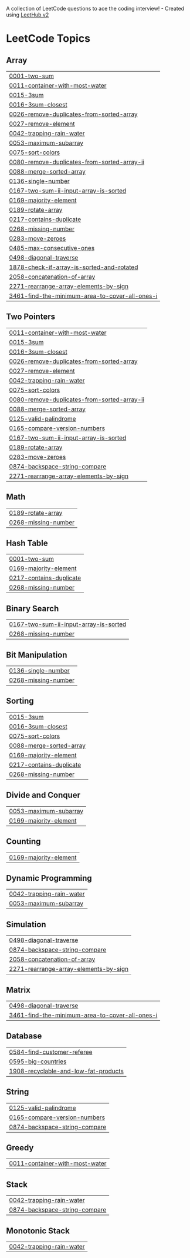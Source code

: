 A collection of LeetCode questions to ace the coding interview! - Created using [LeetHub v2](https://github.com/arunbhardwaj/LeetHub-2.0)
<!---LeetCode Topics Start-->
# LeetCode Topics
## Array
|  |
| ------- |
| [0001-two-sum](https://github.com/HaardikMishra020/Solved-Leetcode/tree/master/0001-two-sum) |
| [0011-container-with-most-water](https://github.com/HaardikMishra020/Solved-Leetcode/tree/master/0011-container-with-most-water) |
| [0015-3sum](https://github.com/HaardikMishra020/Solved-Leetcode/tree/master/0015-3sum) |
| [0016-3sum-closest](https://github.com/HaardikMishra020/Solved-Leetcode/tree/master/0016-3sum-closest) |
| [0026-remove-duplicates-from-sorted-array](https://github.com/HaardikMishra020/Solved-Leetcode/tree/master/0026-remove-duplicates-from-sorted-array) |
| [0027-remove-element](https://github.com/HaardikMishra020/Solved-Leetcode/tree/master/0027-remove-element) |
| [0042-trapping-rain-water](https://github.com/HaardikMishra020/Solved-Leetcode/tree/master/0042-trapping-rain-water) |
| [0053-maximum-subarray](https://github.com/HaardikMishra020/Solved-Leetcode/tree/master/0053-maximum-subarray) |
| [0075-sort-colors](https://github.com/HaardikMishra020/Solved-Leetcode/tree/master/0075-sort-colors) |
| [0080-remove-duplicates-from-sorted-array-ii](https://github.com/HaardikMishra020/Solved-Leetcode/tree/master/0080-remove-duplicates-from-sorted-array-ii) |
| [0088-merge-sorted-array](https://github.com/HaardikMishra020/Solved-Leetcode/tree/master/0088-merge-sorted-array) |
| [0136-single-number](https://github.com/HaardikMishra020/Solved-Leetcode/tree/master/0136-single-number) |
| [0167-two-sum-ii-input-array-is-sorted](https://github.com/HaardikMishra020/Solved-Leetcode/tree/master/0167-two-sum-ii-input-array-is-sorted) |
| [0169-majority-element](https://github.com/HaardikMishra020/Solved-Leetcode/tree/master/0169-majority-element) |
| [0189-rotate-array](https://github.com/HaardikMishra020/Solved-Leetcode/tree/master/0189-rotate-array) |
| [0217-contains-duplicate](https://github.com/HaardikMishra020/Solved-Leetcode/tree/master/0217-contains-duplicate) |
| [0268-missing-number](https://github.com/HaardikMishra020/Solved-Leetcode/tree/master/0268-missing-number) |
| [0283-move-zeroes](https://github.com/HaardikMishra020/Solved-Leetcode/tree/master/0283-move-zeroes) |
| [0485-max-consecutive-ones](https://github.com/HaardikMishra020/Solved-Leetcode/tree/master/0485-max-consecutive-ones) |
| [0498-diagonal-traverse](https://github.com/HaardikMishra020/Solved-Leetcode/tree/master/0498-diagonal-traverse) |
| [1878-check-if-array-is-sorted-and-rotated](https://github.com/HaardikMishra020/Solved-Leetcode/tree/master/1878-check-if-array-is-sorted-and-rotated) |
| [2058-concatenation-of-array](https://github.com/HaardikMishra020/Solved-Leetcode/tree/master/2058-concatenation-of-array) |
| [2271-rearrange-array-elements-by-sign](https://github.com/HaardikMishra020/Solved-Leetcode/tree/master/2271-rearrange-array-elements-by-sign) |
| [3461-find-the-minimum-area-to-cover-all-ones-i](https://github.com/HaardikMishra020/Solved-Leetcode/tree/master/3461-find-the-minimum-area-to-cover-all-ones-i) |
## Two Pointers
|  |
| ------- |
| [0011-container-with-most-water](https://github.com/HaardikMishra020/Solved-Leetcode/tree/master/0011-container-with-most-water) |
| [0015-3sum](https://github.com/HaardikMishra020/Solved-Leetcode/tree/master/0015-3sum) |
| [0016-3sum-closest](https://github.com/HaardikMishra020/Solved-Leetcode/tree/master/0016-3sum-closest) |
| [0026-remove-duplicates-from-sorted-array](https://github.com/HaardikMishra020/Solved-Leetcode/tree/master/0026-remove-duplicates-from-sorted-array) |
| [0027-remove-element](https://github.com/HaardikMishra020/Solved-Leetcode/tree/master/0027-remove-element) |
| [0042-trapping-rain-water](https://github.com/HaardikMishra020/Solved-Leetcode/tree/master/0042-trapping-rain-water) |
| [0075-sort-colors](https://github.com/HaardikMishra020/Solved-Leetcode/tree/master/0075-sort-colors) |
| [0080-remove-duplicates-from-sorted-array-ii](https://github.com/HaardikMishra020/Solved-Leetcode/tree/master/0080-remove-duplicates-from-sorted-array-ii) |
| [0088-merge-sorted-array](https://github.com/HaardikMishra020/Solved-Leetcode/tree/master/0088-merge-sorted-array) |
| [0125-valid-palindrome](https://github.com/HaardikMishra020/Solved-Leetcode/tree/master/0125-valid-palindrome) |
| [0165-compare-version-numbers](https://github.com/HaardikMishra020/Solved-Leetcode/tree/master/0165-compare-version-numbers) |
| [0167-two-sum-ii-input-array-is-sorted](https://github.com/HaardikMishra020/Solved-Leetcode/tree/master/0167-two-sum-ii-input-array-is-sorted) |
| [0189-rotate-array](https://github.com/HaardikMishra020/Solved-Leetcode/tree/master/0189-rotate-array) |
| [0283-move-zeroes](https://github.com/HaardikMishra020/Solved-Leetcode/tree/master/0283-move-zeroes) |
| [0874-backspace-string-compare](https://github.com/HaardikMishra020/Solved-Leetcode/tree/master/0874-backspace-string-compare) |
| [2271-rearrange-array-elements-by-sign](https://github.com/HaardikMishra020/Solved-Leetcode/tree/master/2271-rearrange-array-elements-by-sign) |
## Math
|  |
| ------- |
| [0189-rotate-array](https://github.com/HaardikMishra020/Solved-Leetcode/tree/master/0189-rotate-array) |
| [0268-missing-number](https://github.com/HaardikMishra020/Solved-Leetcode/tree/master/0268-missing-number) |
## Hash Table
|  |
| ------- |
| [0001-two-sum](https://github.com/HaardikMishra020/Solved-Leetcode/tree/master/0001-two-sum) |
| [0169-majority-element](https://github.com/HaardikMishra020/Solved-Leetcode/tree/master/0169-majority-element) |
| [0217-contains-duplicate](https://github.com/HaardikMishra020/Solved-Leetcode/tree/master/0217-contains-duplicate) |
| [0268-missing-number](https://github.com/HaardikMishra020/Solved-Leetcode/tree/master/0268-missing-number) |
## Binary Search
|  |
| ------- |
| [0167-two-sum-ii-input-array-is-sorted](https://github.com/HaardikMishra020/Solved-Leetcode/tree/master/0167-two-sum-ii-input-array-is-sorted) |
| [0268-missing-number](https://github.com/HaardikMishra020/Solved-Leetcode/tree/master/0268-missing-number) |
## Bit Manipulation
|  |
| ------- |
| [0136-single-number](https://github.com/HaardikMishra020/Solved-Leetcode/tree/master/0136-single-number) |
| [0268-missing-number](https://github.com/HaardikMishra020/Solved-Leetcode/tree/master/0268-missing-number) |
## Sorting
|  |
| ------- |
| [0015-3sum](https://github.com/HaardikMishra020/Solved-Leetcode/tree/master/0015-3sum) |
| [0016-3sum-closest](https://github.com/HaardikMishra020/Solved-Leetcode/tree/master/0016-3sum-closest) |
| [0075-sort-colors](https://github.com/HaardikMishra020/Solved-Leetcode/tree/master/0075-sort-colors) |
| [0088-merge-sorted-array](https://github.com/HaardikMishra020/Solved-Leetcode/tree/master/0088-merge-sorted-array) |
| [0169-majority-element](https://github.com/HaardikMishra020/Solved-Leetcode/tree/master/0169-majority-element) |
| [0217-contains-duplicate](https://github.com/HaardikMishra020/Solved-Leetcode/tree/master/0217-contains-duplicate) |
| [0268-missing-number](https://github.com/HaardikMishra020/Solved-Leetcode/tree/master/0268-missing-number) |
## Divide and Conquer
|  |
| ------- |
| [0053-maximum-subarray](https://github.com/HaardikMishra020/Solved-Leetcode/tree/master/0053-maximum-subarray) |
| [0169-majority-element](https://github.com/HaardikMishra020/Solved-Leetcode/tree/master/0169-majority-element) |
## Counting
|  |
| ------- |
| [0169-majority-element](https://github.com/HaardikMishra020/Solved-Leetcode/tree/master/0169-majority-element) |
## Dynamic Programming
|  |
| ------- |
| [0042-trapping-rain-water](https://github.com/HaardikMishra020/Solved-Leetcode/tree/master/0042-trapping-rain-water) |
| [0053-maximum-subarray](https://github.com/HaardikMishra020/Solved-Leetcode/tree/master/0053-maximum-subarray) |
## Simulation
|  |
| ------- |
| [0498-diagonal-traverse](https://github.com/HaardikMishra020/Solved-Leetcode/tree/master/0498-diagonal-traverse) |
| [0874-backspace-string-compare](https://github.com/HaardikMishra020/Solved-Leetcode/tree/master/0874-backspace-string-compare) |
| [2058-concatenation-of-array](https://github.com/HaardikMishra020/Solved-Leetcode/tree/master/2058-concatenation-of-array) |
| [2271-rearrange-array-elements-by-sign](https://github.com/HaardikMishra020/Solved-Leetcode/tree/master/2271-rearrange-array-elements-by-sign) |
## Matrix
|  |
| ------- |
| [0498-diagonal-traverse](https://github.com/HaardikMishra020/Solved-Leetcode/tree/master/0498-diagonal-traverse) |
| [3461-find-the-minimum-area-to-cover-all-ones-i](https://github.com/HaardikMishra020/Solved-Leetcode/tree/master/3461-find-the-minimum-area-to-cover-all-ones-i) |
## Database
|  |
| ------- |
| [0584-find-customer-referee](https://github.com/HaardikMishra020/Solved-Leetcode/tree/master/0584-find-customer-referee) |
| [0595-big-countries](https://github.com/HaardikMishra020/Solved-Leetcode/tree/master/0595-big-countries) |
| [1908-recyclable-and-low-fat-products](https://github.com/HaardikMishra020/Solved-Leetcode/tree/master/1908-recyclable-and-low-fat-products) |
## String
|  |
| ------- |
| [0125-valid-palindrome](https://github.com/HaardikMishra020/Solved-Leetcode/tree/master/0125-valid-palindrome) |
| [0165-compare-version-numbers](https://github.com/HaardikMishra020/Solved-Leetcode/tree/master/0165-compare-version-numbers) |
| [0874-backspace-string-compare](https://github.com/HaardikMishra020/Solved-Leetcode/tree/master/0874-backspace-string-compare) |
## Greedy
|  |
| ------- |
| [0011-container-with-most-water](https://github.com/HaardikMishra020/Solved-Leetcode/tree/master/0011-container-with-most-water) |
## Stack
|  |
| ------- |
| [0042-trapping-rain-water](https://github.com/HaardikMishra020/Solved-Leetcode/tree/master/0042-trapping-rain-water) |
| [0874-backspace-string-compare](https://github.com/HaardikMishra020/Solved-Leetcode/tree/master/0874-backspace-string-compare) |
## Monotonic Stack
|  |
| ------- |
| [0042-trapping-rain-water](https://github.com/HaardikMishra020/Solved-Leetcode/tree/master/0042-trapping-rain-water) |
<!---LeetCode Topics End-->